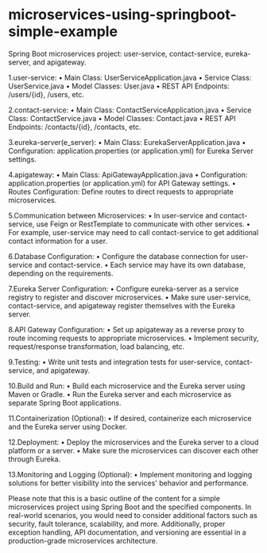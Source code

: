 # microservices-using-springboot-simple-example

Spring Boot microservices project: user-service, contact-service, eureka-server, and apigateway.

1.user-service:
•	Main Class: UserServiceApplication.java
•	Service Class: UserService.java
•	Model Classes: User.java
•	REST API Endpoints: /users/{id}, /users, etc.

2.contact-service:
•	Main Class: ContactServiceApplication.java
•	Service Class: ContactService.java
•	Model Classes: Contact.java
•	REST API Endpoints: /contacts/{id}, /contacts, etc.
  
3.eureka-server(e_server):
•	Main Class: EurekaServerApplication.java
•	Configuration: application.properties (or application.yml) for Eureka Server settings.
  
4.apigateway:
•	Main Class: ApiGatewayApplication.java
•	Configuration: application.properties (or application.yml) for API Gateway settings.
•	Routes Configuration: Define routes to direct requests to appropriate microservices.
 
5.Communication between Microservices:
•	In user-service and contact-service, use Feign or RestTemplate to communicate with other services.
•	For example, user-service may need to call contact-service to get additional contact information for a user.

6.Database Configuration:
•	Configure the database connection for user-service and contact-service.
•	Each service may have its own database, depending on the requirements.

7.Eureka Server Configuration:
•	Configure eureka-server as a service registry to register and discover microservices.
•	Make sure user-service, contact-service, and apigateway register themselves with the Eureka server.

8.API Gateway Configuration:
•	Set up apigateway as a reverse proxy to route incoming requests to appropriate microservices.
•	Implement security, request/response transformation, load balancing, etc.

9.Testing:
•	Write unit tests and integration tests for user-service, contact-service, and apigateway.

10.Build and Run:
•	Build each microservice and the Eureka server using Maven or Gradle.
•	Run the Eureka server and each microservice as separate Spring Boot applications.

11.Containerization (Optional):
•	If desired, containerize each microservice and the Eureka server using Docker.

12.Deployment:
•	Deploy the microservices and the Eureka server to a cloud platform or a server.
•	Make sure the microservices can discover each other through Eureka.

13.Monitoring and Logging (Optional):
•	Implement monitoring and logging solutions for better visibility into the services' behavior and performance.
 
Please note that this is a basic outline of the content for a simple microservices project using Spring Boot and the specified components. In real-world scenarios, you would need to consider additional factors such as security, fault tolerance, scalability, and more. Additionally, proper exception handling, API documentation, and versioning are essential in a production-grade microservices architecture.
